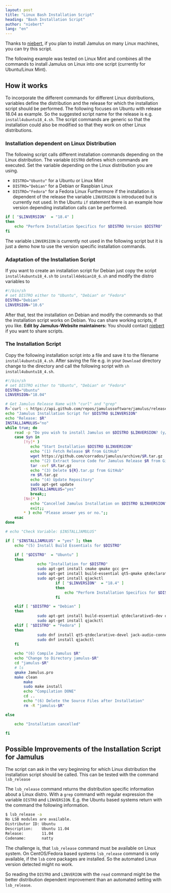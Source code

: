 ```yaml
---
layout: post
title: "Linux Bash Installation Script"
heading: "Bash Installation Script"
author: "niebert"
lang: "en"
---
```


Thanks to [niebert](https://github.com/niebert), if you plan to install Jamulus on many Linux machines, you can try this script.
<!--more-->

The following example was tested on Linux Mint and combines all the commands to install Jamulus on Linux into one script (currently for Ubuntu/Linux Mint).

## How it works

To incorporate the different commands for different Linux distributions, variables define the distribution and the release for which the installation script should be performed. The following focuses on Ubuntu with release 18.04 as example. So the suggested script name for the release is e.g. `install4ubuntu18_4.sh`. The script commands are generic so that the installation could also be modified so that they work on other Linux distributions.

### Installation dependent on Linux Distribution
The following script calls different installation commands depending on the Linux distribution.
The variable `DISTRO` defines which commands are executed. Set the variable depending on the Linux distribution you are using.
* `DISTRO="Ubuntu"` for a Ubuntu or Linux Mint
* `DISTRO="Debian"` for a Debian or Raspbian Linux
* `DISTRO="Fedora"` for a Fedora Linux
Furthermore if the installation is dependent of the release the variable `LINVERSION` is introduced but is currently not used. In the Ubuntu `if` statement there is an example how version depending installation calls can be performed.
```bash
if [ "$LINVERSION"  = "18.4" ]
then
    echo "Perform Installation Specifics for $DISTRO Version $DISTRO"
fi  
```
The variable `LINVERSION` is currently not used in the following script but it is just a demo how to use the version specific installation commands.

### Adaptation of the Installation Script
If you want to create an installation script for Debian just copy the script `install4ubuntu18_4.sh` to `install4debian10_6.sh` and modify the distro variables to
```bash
#!/bin/sh
# set DISTRO either to "Ubuntu", "Debian" or "Fedora"
DISTRO="Debian"
LINVERSION="10.6"
```
After that, test the installation on Debian and modify the commands so that the installation script works on Debian. You can share working scripts, if you like. **Edit by Jamulus-Website maintainers:** You should contact [niebert](https://github.com/niebert) if you want to share scripts.

### The Installation Script
Copy the following installation script into a file and save it to the filename `install4ubuntu18_4.sh`. After saving the file e.g. in your `Download` directory change to the directory and call the following script with `sh install4ubuntu18_4.sh`.
```bash
#!/bin/sh
# set DISTRO either to "Ubuntu", "Debian" or "Fedora"
DISTRO="Ubuntu"
LINVERSION="18.04"

# Get Jamulus Release Name with "curl" and "grep"  
R=`curl -s https://api.github.com/repos/jamulussoftware/jamulus/releases/latest | grep -oP '"tag_name": "\K(.*)(?=")'`
echo "Jamulus Installation Script for $DISTRO $LINVERSION"
echo "Release: $R"
INSTALLJAMULUS="no"
while true; do
    read -p "Do you wish to install Jamulus on $DISTRO $LINVERSION? (y/n) " yn
    case $yn in
        [Yy]* )
           echo "Start Installation $DISTRO $LINVERSION"
           echo "(1) Fetch Release $R from GitHub"
           wget https://github.com/corrados/jamulus/archive/$R.tar.gz
           echo "(2) Extract Source Code for Jamulus Release $R from GitHub"
           tar -xvf $R.tar.gz
           echo "(3) Delete ${R}.tar.gz from GitHub"
           rm $R.tar.gz
           echo "(4) Update Repository"
           sudo apt-get update
           INSTALLJAMULUS="yes"
           break;;
        [Nn]* )
           echo "Cancelled Jamulus Installation on $DISTRO $LINVERSION"
           exit;;
        * ) echo "Please answer yes or no.";;
    esac
done

# echo "Check Variable: $INSTALLJAMULUS"

if [ "$INSTALLJAMULUS" = "yes" ]; then     
	echo "(5) Install Build Essentials for $DISTRO"

	if [ "$DISTRO"  = "Ubuntu" ]
	then  
		      echo "Installation for $DISTRO"
		      sudo apt-get install cmake qmake gcc g++
		      sudo apt-get install build-essential qt5-qmake qtdeclarative5-dev qt5-default qttools5-dev-tools libjack-jackd2-dev
		      sudo apt-get install qjackctl
                      if [ "$LINVERSION"  = "18.4" ]
                      then
                          echo "Perform Installation Specifics for $DISTRO Version $DISTRO"
                      fi  

  	elif [ "$DISTRO" = "Debian" ]
	then    
			  sudo apt-get install build-essential qtdeclarative5-dev qt5-default qttools5-dev-tools libjack-jackd2-dev
			  sudo apt-get install qjackctl
	elif [ "$DISTRO" = "Fedora" ]
	then    
			  sudo dnf install qt5-qtdeclarative-devel jack-audio-connection-kit-dbus jack-audio-connection-kit-devel
			  sudo dnf install qjackctl
	fi

	echo "(6) Compile Jamulus $R"
	echo "Change to Directory jamulus-$R"
	cd "jamulus-$R"
	# ls
	qmake Jamulus.pro
	make clean
        make
        sudo make install
        echo "Compilation DONE"
        cd ..
        echo "(6) Delete the Source Files after Installation"
        rm -R "jamulus-$R"

else

	echo "Installation cancelled"

fi

```  


## Possible Improvements of the Installation Script for Jamulus
The script can ask in the very beginning for which Linux distribution the installation script should be called.
This can be tested with the command `lsb_release`

The `lsb_release` command returns the distribution specific information about a Linux distro.
With a `grep` command with regular expression the variable `DISTRO` and `LINVERSION`.
E.g. the Ubuntu based systems return with the command the following information.
```bash
$ lsb_release -a
No LSB modules are available.
Distributor ID: Ubuntu
Description:    Ubuntu 11.04
Release:        11.04
Codename:       natty
```

The challenge is, that `lsb_release` command must be available on Linux system. On CentOS/Fedora based systems `lsb_release` command is only available, if the `lsb` core packages are installed. So the automated Linux version detected might no work.

So reading the `DISTRO` and `LINVERION` with the `read` command might be the better distribution dependent improvement than an automated setting with `lsb_release`.

